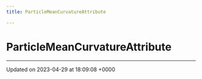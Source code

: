 ```yaml
---
title: ParticleMeanCurvatureAttribute

---
```


# ParticleMeanCurvatureAttribute





-------------------------------

Updated on 2023-04-29 at 18:09:08 +0000